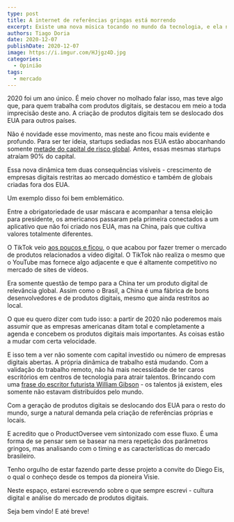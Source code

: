 ```yaml
---
type: post
title: A internet de referências gringas está morrendo
excerpt: Existe uma nova música tocando no mundo da tecnologia, e ela não vem dos EUA.
authors: Tiago Doria
date: 2020-12-07
publishDate: 2020-12-07
image: https://i.imgur.com/HJjgz4D.jpg
categories:
  - Opinião
tags:
  - mercado
---
```

2020 foi um ano único. É meio chover no molhado falar isso, mas teve algo que, para quem trabalha com produtos digitais, se destacou em meio a toda imprecisão deste ano. A criação de produtos digitais tem se deslocado dos EUA para outros países. 

Não é novidade esse movimento, mas neste ano ficou mais evidente e profundo. Para ser ter ideia, startups sediadas nos EUA estão abocanhando somente [metade do capital de risco global](https://nvca.org/wp-content/uploads/2020/03/NVCA-2020-Yearbook.pdf). Antes, essas mesmas startups atraíam 90% do capital.

Essa nova dinâmica tem duas consequências visíveis - crescimento de empresas digitais restritas ao mercado doméstico e também de globais criadas fora dos EUA.

Um exemplo disso foi bem emblemático.  

Entre a obrigatoriedade de usar máscara e acompanhar a tensa eleição para presidente, os americanos passaram pela primeira conectados a um aplicativo que não foi criado nos EUA, mas na China, país que cultiva valores totalmente diferentes.

O TikTok veio [aos poucos e ficou](https://sensortower.com/blog/tiktok-downloads-2-billion), o que acabou por fazer tremer o mercado de produtos relacionados a vídeo digital. O TikTok não realiza o mesmo que o YouTube mas fornece algo adjacente e que é altamente competitivo no mercado de sites de vídeos.

Era somente questão de tempo para a China ter um produto digital de relevância global. Assim como o Brasil, a China é uma fábrica de bons desenvolvedores e de produtos digitais, mesmo que ainda restritos ao local. 

O que eu quero dizer com tudo isso: a partir de 2020 não poderemos mais assumir que as empresas americanas ditam total e completamente a agenda e concebem os produtos digitais mais importantes. As coisas estão a mudar com certa velocidade.

E isso tem a ver não somente com capital investido ou número de empresas digitais abertas. A própria dinâmica de trabalho está mudando. Com a validação do trabalho remoto, não há mais necessidade de ter caros escritórios em centros de tecnologia para atrair talentos. Brincando com uma [frase do escritor futurista William Gibson](https://en.wikiquote.org/wiki/William_Gibson) - os talentos já existem, eles somente não estavam distribuídos pelo mundo.

Com a geração de produtos digitais se deslocando dos EUA para o resto do mundo, surge a natural demanda pela criação de referências próprias e locais. 

E acredito que o ProductOversee vem sintonizado com esse fluxo. É uma forma de se pensar sem se basear na mera repetição dos parâmetros gringos, mas analisando com o timing e as características do mercado brasileiro. 

Tenho orgulho de estar fazendo parte desse projeto a convite do Diego Eis, o qual o conheço desde os tempos da pioneira Visie.

Neste espaço, estarei escrevendo sobre o que sempre escrevi - cultura digital e análise do mercado de produtos digitais.

Seja bem vindo! E até breve!